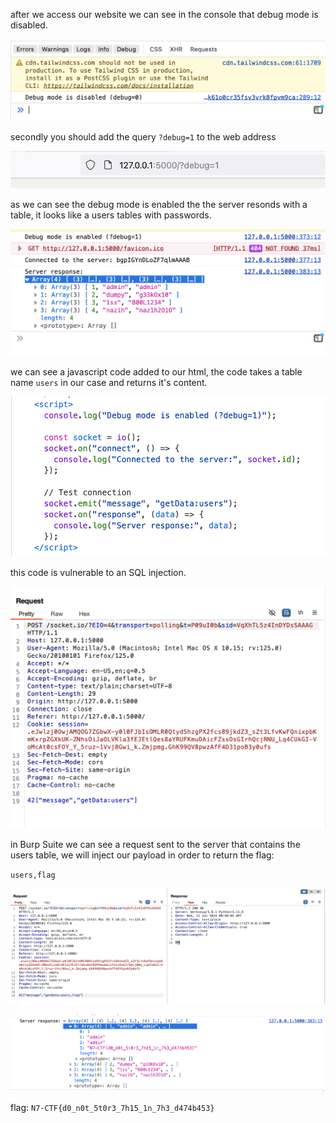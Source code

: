 

after we access our website we can see in the console that debug mode is disabled.

![1.png](images%2F1.png)

secondly you should add the query ``?debug=1`` to the web address

![2.png](images%2F2.png)

as we can see the debug mode is enabled the the server resonds with a table, it looks like a users tables with passwords.

![3.png](images%2F3.png)

we  can see a javascript code added to our html, the code takes a table name ``users`` in our case and returns it's content.

![4.png](images%2F4.png)

this code is vulnerable to an SQL injection.

![5.png](images%2F5.png)

in Burp Suite we can see a request sent to the server that contains the users table, we will inject our payload in order to return the flag:

``
users,flag
``

![6.png](images%2F6.png)

![7.png](images%2F7.png)

flag:
``
N7-CTF{d0_n0t_5t0r3_7h15_1n_7h3_d474b453}
``